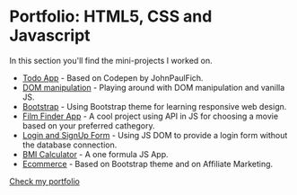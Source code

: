 # Portfolio: HTML5, CSS and Javascript 

In this section you'll find the mini-projects I worked on.

*  [Todo App](https://iamcalinprojects.github.io/portfolio/) - Based on Codepen by JohnPaulFich.
*  [DOM manipulation](https://iamcalinprojects.github.io/portfolio/) - Playing around with DOM manipulation and vanilla JS.
*  [Bootstrap](https://iamcalinprojects.github.io/portfolio/) - Using Bootstrap theme for learning responsive web design.
*  [Film Finder App](https://iamcalinprojects.github.io/portfolio/) - A cool project using API in JS for choosing a movie based on your preferred cathegory. 
*  [Login and SignUp Form](https://iamcalinprojects.github.io/portfolio/) - Using JS DOM to provide a login form without the database connection. 
*  [BMI Calculator](https://iamcalinprojects.github.io/portfolio/) - A one formula JS App.
*  [Ecommerce](https://www.cosaregali.com/) - Based on Bootstrap theme and on Affiliate Marketing. 
 
[Check my portfolio](https://iamcalinprojects.github.io/portfolio/)

